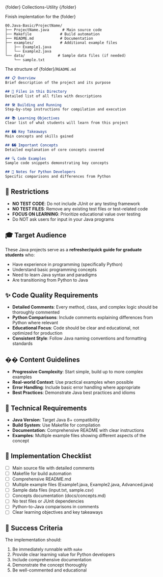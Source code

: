 

{folder}
Collections-Utility
{/folder}

Finish implemtation for the {folder}

````
00.Java-Basic/ProjectName/
├── ProjectName.java      # Main source code
├── Makefile             # Build automation
├── README.md            # Documentation
├── examples/            # Additional example files
│   ├── Example1.java
│   └── Example2.java
└── data/               # Sample data files (if needed)
    └── sample.txt
````

The structure of {folder}/`README.md`

```markdown
## 📋 Overview
Brief description of the project and its purpose

## 📁 Files in this Directory
Detailed list of all files with descriptions

## 🛠 Building and Running
Step-by-step instructions for compilation and execution

## 📚 Learning Objectives
Clear list of what students will learn from this project

## �� Key Takeaways
Main concepts and skills gained

## �� Important Concepts
Detailed explanation of core concepts covered

## 🔍 Code Examples
Sample code snippets demonstrating key concepts

## 📝 Notes for Python Developers
Specific comparisons and differences from Python
```

## 🚫 Restrictions
- **NO TEST CODE**: Do not include JUnit or any testing framework
- **NO TEST FILES**: Remove any existing test files or test-related code
- **FOCUS ON LEARNING**: Prioritize educational value over testing
- Do NOT ask users for input in your Java programs

## 🎓 Target Audience
These Java projects serve as a **refresher/quick guide for graduate students** who:
- Have experience in programming (specifically Python)
- Understand basic programming concepts
- Need to learn Java syntax and paradigms
- Are transitioning from Python to Java

## ✨ Code Quality Requirements
- **Detailed Comments**: Every method, class, and complex logic should be thoroughly commented
- **Python Comparisons**: Include comments explaining differences from Python where relevant
- **Educational Focus**: Code should be clear and educational, not optimized for production
- **Consistent Style**: Follow Java naming conventions and formatting standards

## �� Content Guidelines
- **Progressive Complexity**: Start simple, build up to more complex examples
- **Real-world Context**: Use practical examples when possible
- **Error Handling**: Include basic error handling where appropriate
- **Best Practices**: Demonstrate Java best practices and idioms

## 🔧 Technical Requirements
- **Java Version**: Target Java 8+ compatibility
- **Build System**: Use Makefile for compilation
- **Documentation**: Comprehensive README with clear instructions
- **Examples**: Multiple example files showing different aspects of the concept

## 📝 Implementation Checklist
- [ ] Main source file with detailed comments
- [ ] Makefile for build automation
- [ ] Comprehensive README.md
- [ ] Multiple example files (Example1.java, Example2.java, Advanced.java)
- [ ] Sample data files (input.txt, sample.csv)
- [ ] Concepts documentation (docs/concepts.md)
- [ ] No test files or JUnit dependencies
- [ ] Python-to-Java comparisons in comments
- [ ] Clear learning objectives and key takeaways

## 🎯 Success Criteria
The implementation should:
1. Be immediately runnable with `make`
2. Provide clear learning value for Python developers
3. Include comprehensive documentation
4. Demonstrate the concept thoroughly
5. Be well-commented and educational

